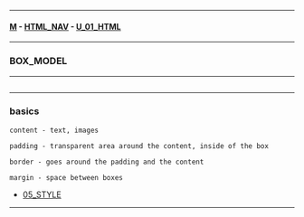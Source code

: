 
---

#### [M](https://github.com/ttltrk/TTT/blob/master/menu.md) - [HTML_NAV](https://github.com/ttltrk/TTT/tree/master/HTML/HTML_NAV.md) - [U_01_HTML](https://github.com/ttltrk/TTT/tree/master/HTML/U_01/U_01.md)

---

### BOX_MODEL

---

```

```

---

### basics

```
content - text, images

padding - transparent area around the content, inside of the box

border - goes around the padding and the content

margin - space between boxes

```

* [05_STYLE](https://github.com/ttltrk/TTT/tree/master/HTML/U_01/03_CSS/05_STYLE.md)

---
